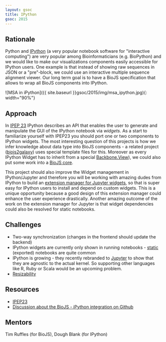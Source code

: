 ```yaml
---
layout: gsoc 
title: IPython
gsoc: 2015
---
```


Rationale
---------

Python and [IPython](http://ipython.org/) (a very popular notebook software for "interactive computing") are very popular among Bioinformaticians (e.g. BioPython) and we would like to make our visualizations components easily accessible for IPython users.
One example is that instead of showing raw sequences in JSON or a "pre"-block, we could use an interactive multiple sequence alignment viewer. Our long term goal is to have a BioJS specification that allows to wrap all BioJS components into IPython.

![MSA in iPython]({{ site.baseurl }}gsoc/2015/img/msa_ipython.jpg){: width="90%"}

Approach
--------

In [IPEP 23][ipep23] IPython describes an API that enables the user to generate and manipulate the GUI of the IPython notebook via _widgets_. As a start to familiarize yourself with IPEP23 you should port one or two components to IPython widgets.
The most interesting question of this projects is how we infer knowledge about data type into BioJS components - a related project ([biojs2galaxy](https://github.com/biojs/biojs2galaxy)) uses special template files for this. Moreover as every IPython Widget has to inherit from a special [Backbone.View](http://backbonejs.org/#View)), we could also put some work into a [BioJS core](https://github.com/biojs/biojs/issues/125).

This project should also improve the Widget management in IPython/Jupyter and therefore you will be working with amazing dudes from IPython to build an [extension manager for Jupyter widgets](https://github.com/ipython/ipython/issues/6327), so that is super easy for IPython users to install and depend on custom widgets.  This is a unique opportunity because a good design of this extension manager could enhance the user experience drastically. Another amazing outcome of the work on the extension manager for Jupyter is that widget dependencies could also be resolved for static notebooks.

[ipep23]: https://github.com/ipython/ipython/wiki/IPEP-23%3A-Backbone.js-Widgets

Challenges
---------

* Two-way synchronization (changes in the frontend should update the backend)
* IPython widgets are currently only shown in running notebooks - [static](http://nbviewer.ipython.org/) (exported) notebooks are quite common
* IPython is growing - they recently rebranded to [Jupyter](http://jupyter.org/) to show that they are agnostic to the actual kernel. So supporting other languages like R, Ruby or Scala would be an upcoming problem. 
* [Resizability](https://github.com/ipython/ipython/issues/6733)

Resources
-----------

* [IPEP23](https://github.com/ipython/ipython/wiki/IPEP-23%3A-Backbone.js-Widgets)
* [Discussion about the BioJS - iPython integration on Github](https://github.com/biojs/biojs/issues/111)

Mentors
--------

Tim Ruffles (for BioJS), Dough Blank (for IPython)
